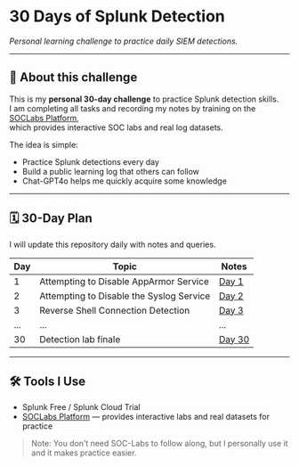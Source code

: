 # 30 Days of Splunk Detection
*Personal learning challenge to practice daily SIEM detections.*

---

## 📖 About this challenge
This is my **personal 30-day challenge** to practice Splunk detection skills.  
I am completing all tasks and recording my notes by training on the [SOCLabs Platform](https://www.soc-labs.top),  
which provides interactive SOC labs and real log datasets.  

The idea is simple:  
- Practice Splunk detections every day  
- Build a public learning log that others can follow
- Chat-GPT4o helps me quickly acquire some knowledge

---

## 🗓️ 30-Day Plan
I will update this repository daily with notes and queries.  

| Day | Topic                  | Notes |
|-----|------------------------|------------------|
| 1   | Attempting to Disable AppArmor Service    | [Day 1](docs/day01.md) |
| 2   | Attempting to Disable the Syslog Service  | [Day 2](docs/day02.md) |
| 3   | Reverse Shell Connection Detection        | [Day 3](docs/day03.md) |
| ... | ...                    | ...   |
| 30  | Detection lab finale   | [Day 30](docs/day30.md) |

---

## 🛠️ Tools I Use
- Splunk Free / Splunk Cloud Trial  
- [SOCLabs Platform](https://www.soc-labs.top) — provides interactive labs and real datasets for practice  

> Note: You don’t need SOC-Labs to follow along, but I personally use it and it makes practice easier.
